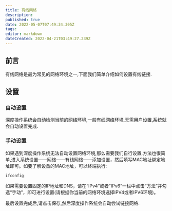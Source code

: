 ```yaml
---
title: 有线网络
description: 
published: true
date: 2022-05-07T07:49:34.305Z
tags: 
editor: markdown
dateCreated: 2022-04-21T03:49:27.239Z
---
```


## 前言

有线网络是最为常见的网络环境之一,下面我们简单介绍如何设置有线链接.

## 设置

### 自动设置

深度操作系统会自动检测当前的网络环境,一般有线网络环境,无需用户设置,系统就会自动设置完成.

### 手动设置

如果遇到深度操作系统无法自动设置网络环境,那么需要我们自行设置,方法也很简单,进入系统设置——网络——有线网络——添加设置，然后填写MAC地址绑定地址即可。如要了解设备的MAC地址，可以终端执行:

    ifconfig 

如果需要设置固定的IP地址和DNS，请在“IPv4”或者“IPv6”一栏中点击“方法”并勾选“手动”，即可进行设置(请根据你当前的网络环境选择IPV4或者IPV6环境)。

最后设置完成后,请点击保存,然后深度操作系统会自动尝试链接网络.
